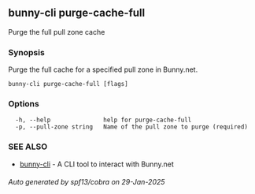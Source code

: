 ## bunny-cli purge-cache-full

Purge the full pull zone cache

### Synopsis

Purge the full cache for a specified pull zone in Bunny.net.

```
bunny-cli purge-cache-full [flags]
```

### Options

```
  -h, --help               help for purge-cache-full
  -p, --pull-zone string   Name of the pull zone to purge (required)
```

### SEE ALSO

* [bunny-cli](bunny-cli.md)	 - A CLI tool to interact with Bunny.net

###### Auto generated by spf13/cobra on 29-Jan-2025
